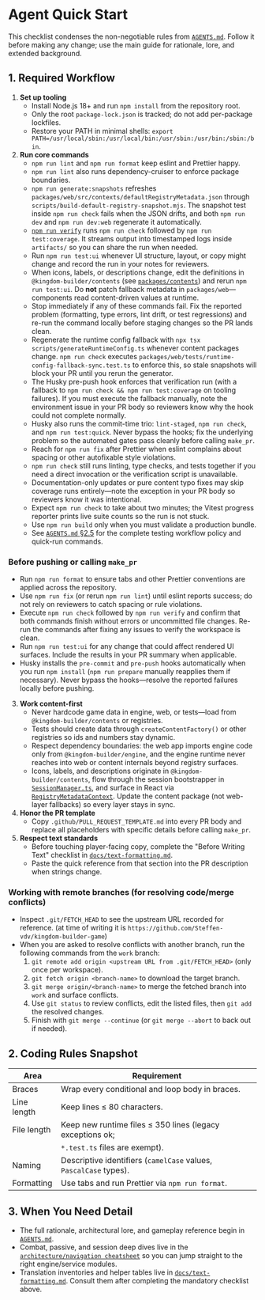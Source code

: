 # Agent Quick Start

This checklist condenses the non-negotiable rules from
[`AGENTS.md`](../AGENTS.md). Follow it before making any change; use the main
guide for rationale, lore, and extended background.

## 1. Required Workflow

1. **Set up tooling**
   - Install Node.js 18+ and run `npm install` from the repository
     root.
   - Only the root `package-lock.json` is tracked; do not add per-package
     lockfiles.
   - Restore your PATH in minimal shells:
     `export PATH=/usr/local/sbin:/usr/local/bin:/usr/sbin:/usr/bin:/sbin:/bin`.
2. **Run core commands**
   - `npm run lint` and `npm run format` keep eslint and Prettier happy.
   - `npm run lint` also runs dependency-cruiser to enforce package
     boundaries.
   - `npm run generate:snapshots` refreshes
     `packages/web/src/contexts/defaultRegistryMetadata.json` through
     `scripts/build-default-registry-snapshot.mjs`. The snapshot test inside
     `npm run check` fails when the JSON drifts, and both `npm run dev` and
     `npm run dev:web` regenerate it automatically.
   - [`npm run verify`](../scripts/run-verification.mjs) runs `npm run check`
     followed by `npm run test:coverage`. It streams output into timestamped
     logs inside `artifacts/` so you can share the run when needed.
   - Run `npm run test:ui` whenever UI structure, layout, or copy might change
     and record the run in your notes for reviewers.
   - When icons, labels, or descriptions change, edit the definitions in
     `@kingdom-builder/contents` (see [`packages/contents`](../packages/contents))
     and rerun `npm run test:ui`. Do **not** patch fallback metadata in
     `packages/web`—components read content-driven values at runtime.
   - Stop immediately if any of these commands fail. Fix the reported problem
     (formatting, type errors, lint drift, or test regressions) and re-run the
     command locally before staging changes so the PR lands clean.
   - Regenerate the runtime config fallback with
     `npx tsx scripts/generateRuntimeConfig.ts` whenever content packages change.
     `npm run check` executes
     `packages/web/tests/runtime-config-fallback-sync.test.ts` to enforce this, so
     stale snapshots will block your PR until you rerun the generator.
   - The Husky pre-push hook enforces that verification run (with a fallback
     to `npm run check && npm run test:coverage` on tooling failures). If you
     must execute the fallback manually, note the environment issue in your PR
     body so reviewers know why the hook could not complete normally.
   - Husky also runs the commit-time trio: `lint-staged`, `npm run check`,
     and `npm run test:quick`. Never bypass the hooks; fix the underlying
     problem so the automated gates pass cleanly before calling `make_pr`.
   - Reach for `npm run fix` after Prettier when eslint complains about
     spacing or other autofixable style violations.
   - `npm run check` still runs linting, type checks, and tests together if you
     need a direct invocation or the verification script is unavailable.
   - Documentation-only updates or pure content typo fixes may skip coverage
     runs entirely—note the exception in your PR body so reviewers know it was
     intentional.
   - Expect `npm run check` to take about two minutes; the Vitest progress
     reporter prints live suite counts so the run is not stuck.
   - Use `npm run build` only when you must validate a production bundle.
   - See [`AGENTS.md` §2.5](../AGENTS.md#25-testing-workflow) for the complete
     testing workflow policy and quick-run commands.

### Before pushing or calling `make_pr`

- Run `npm run format` to ensure tabs and other Prettier conventions are
  applied across the repository.
- Use `npm run fix` (or rerun `npm run lint`) until eslint reports success;
  do not rely on reviewers to catch spacing or rule violations.
- Execute `npm run check` followed by `npm run verify` and confirm that both
  commands finish without errors or uncommitted file changes. Re-run the
  commands after fixing any issues to verify the workspace is clean.
- Run `npm run test:ui` for any change that could affect rendered UI surfaces.
  Include the results in your PR summary when applicable.
- Husky installs the `pre-commit` and `pre-push` hooks automatically when you
  run `npm install` (`npm run prepare` manually reapplies them if necessary).
  Never bypass the hooks—resolve the reported failures locally before pushing.

3. **Work content-first**
   - Never hardcode game data in engine, web, or tests—load from
     `@kingdom-builder/contents` or registries.
   - Tests should create data through `createContentFactory()` or other
     registries so ids and numbers stay dynamic.
   - Respect dependency boundaries: the web app imports engine code only
     from `@kingdom-builder/engine`, and the engine runtime never reaches into
     web or content internals beyond registry surfaces.
   - Icons, labels, and descriptions originate in
     `@kingdom-builder/contents`, flow through the session bootstrapper in
     [`SessionManager.ts`](../packages/server/src/session/SessionManager.ts),
     and surface in React via
     [`RegistryMetadataContext`](../packages/web/src/contexts/RegistryMetadataContext.tsx).
     Update the content package (not web-layer fallbacks) so every layer stays
     in sync.
4. **Honor the PR template**
   - Copy `.github/PULL_REQUEST_TEMPLATE.md` into every PR body and replace all
     placeholders with specific details before calling `make_pr`.
5. **Respect text standards**
   - Before touching player-facing copy, complete the "Before Writing Text"
     checklist in
     [`docs/text-formatting.md`](text-formatting.md#0-before-writing-text).
   - Paste the quick reference from that section into the PR description when
     strings change.

### Working with remote branches (for resolving code/merge conflicts)

- Inspect `.git/FETCH_HEAD` to see the upstream URL recorded for reference. (at
  time of writing it is `https://github.com/Steffen-vdv/kingdom-builder-game`)
- When you are asked to resolve conflicts with another branch, run the
  following commands from the `work` branch:
  1. `git remote add origin <upstream URL from .git/FETCH_HEAD>`
     (only once per workspace).
  2. `git fetch origin <branch-name>` to download the target branch.
  3. `git merge origin/<branch-name>` to merge the fetched branch into `work`
     and surface conflicts.
  4. Use `git status` to review conflicts, edit the listed files, then `git add`
     the resolved changes.
  5. Finish with `git merge --continue` (or `git merge --abort` to back out if
     needed).

## 2. Coding Rules Snapshot

| Area        | Requirement                                                       |
| ----------- | ----------------------------------------------------------------- |
| Braces      | Wrap every conditional and loop body in braces.                   |
| Line length | Keep lines ≤ 80 characters.                                       |
| File length | Keep new runtime files ≤ 350 lines (legacy exceptions ok;         |
|             | `*.test.ts` files are exempt).                                    |
| Naming      | Descriptive identifiers (`camelCase` values, `PascalCase` types). |
| Formatting  | Use tabs and run Prettier via `npm run format`.                   |

## 3. When You Need Detail

- The full rationale, architectural lore, and gameplay reference begin in
  [`AGENTS.md`](../AGENTS.md#1-core-agent-principles).
- Combat, passive, and session deep dives live in the
  [`architecture/navigation cheatsheet`](architecture/navigation-cheatsheet.md)
  so you can jump straight to the right engine/service modules.
- Translation inventories and helper tables live in
  [`docs/text-formatting.md`](text-formatting.md#1-translation-pipeline-overview).
  Consult them after completing the mandatory checklist above.
